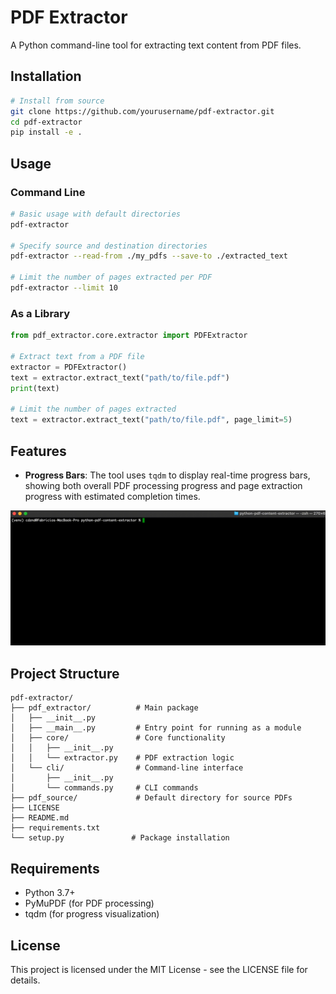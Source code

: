# PDF Extractor

A Python command-line tool for extracting text content from PDF files.

## Installation

```bash
# Install from source
git clone https://github.com/yourusername/pdf-extractor.git
cd pdf-extractor
pip install -e .
```

## Usage

### Command Line

```bash
# Basic usage with default directories
pdf-extractor

# Specify source and destination directories
pdf-extractor --read-from ./my_pdfs --save-to ./extracted_text

# Limit the number of pages extracted per PDF
pdf-extractor --limit 10
```

### As a Library

```python
from pdf_extractor.core.extractor import PDFExtractor

# Extract text from a PDF file
extractor = PDFExtractor()
text = extractor.extract_text("path/to/file.pdf")
print(text)

# Limit the number of pages extracted
text = extractor.extract_text("path/to/file.pdf", page_limit=5)
```

## Features

- **Progress Bars**: The tool uses `tqdm` to display real-time progress bars, showing both overall PDF processing progress and page extraction progress with estimated completion times.

<p align="center">
  <img src="assets/demonstration.gif" alt="Progress Bar Demonstration" width="700">
</p>

## Project Structure

```
pdf-extractor/
├── pdf_extractor/          # Main package
│   ├── __init__.py
│   ├── __main__.py         # Entry point for running as a module
│   ├── core/               # Core functionality
│   │   ├── __init__.py
│   │   └── extractor.py    # PDF extraction logic
│   └── cli/                # Command-line interface
│       ├── __init__.py
│       └── commands.py     # CLI commands
├── pdf_source/             # Default directory for source PDFs
├── LICENSE
├── README.md
├── requirements.txt
└── setup.py               # Package installation
```

## Requirements

- Python 3.7+
- PyMuPDF (for PDF processing)
- tqdm (for progress visualization)

## License

This project is licensed under the MIT License - see the LICENSE file for details.
